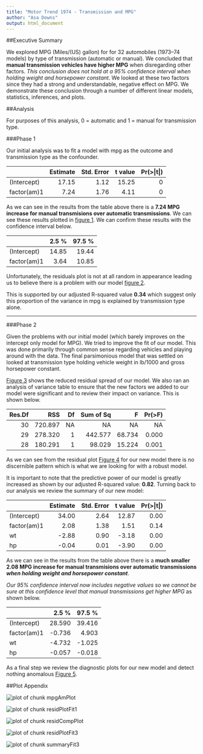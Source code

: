 ```yaml
---
title: "Motor Trend 1974 - Transmission and MPG"
author: "Asa Downs"
output: html_document
---
```




##Executive Summary

We explored MPG (Miles/(US) gallon) for for 32 automobiles (1973–74 models) by type of transmission (automatic or manual). We concluded that **manual transmission vehicles have higher MPG** when disregarding other factors. _This conclusion does not hold at a 95% confidence interval when holding weight and horsepower constant_. We looked at these two factors since they had a strong and understandable, negative effect on MPG. We demonstrate these conclusion through a number of different linear models, statistics, inferences, and plots.

##Analysis

For purposes of this analysis, 0 = automatic and 1 = manual for transmission type.

###Phase 1

Our initial analysis was to fit a model with mpg as the outcome and transmission type as the confounder.

|            | Estimate| Std. Error| t value| Pr(>&#124;t&#124;)|
|:-----------|--------:|----------:|-------:|------------------:|
|(Intercept) |    17.15|       1.12|   15.25|                  0|
|factor(am)1 |     7.24|       1.76|    4.11|                  0|

As we can see in the results from the table above there is a **7.24 MPG increase for manual transmisions over automatic transmissions**. We can see these results plotted in [figure 1](#mpgAmPlot). We can confirm these results with the confidence interval below.


|            | 2.5 %| 97.5 %|
|:-----------|-----:|------:|
|(Intercept) | 14.85|  19.44|
|factor(am)1 |  3.64|  10.85|

Unfortunately, the residuals plot is not at all random in appearance leading us to believe there is a problem with our model [figure 2](#residPlotFit1).

This is supported by our adjusted R-squared value **0.34** which suggest only this proportion of the variance in mpg is explained by transmission type alone.

*******

###Phase 2

Given the problems with our initial model (which barely improves on the intercept only model for MPG). We tried to improve the fit of our model. This was done primarily through common sense regarding vehicles and playing around with the data. The final parsimonious model that was settled on looked at transmission type holding vehicle weight in lb/1000 and gross horsepower constant. 

[Figure 3](#residCompPlot) shows the reduced residual spread of our model. We also ran an analysis of variance table to ensure that the new factors we added to our model were significant and to review their impact on variance. This is shown below.


| Res.Df|     RSS| Df| Sum of Sq|      F| Pr(>F)|
|------:|-------:|--:|---------:|------:|------:|
|     30| 720.897| NA|        NA|     NA|     NA|
|     29| 278.320|  1|   442.577| 68.734|  0.000|
|     28| 180.291|  1|    98.029| 15.224|  0.001|

As we can see from the residual plot [Figure 4](#residPlotFit3) for our new model there is no discernible pattern which is what we are looking for with a robust model.

It is important to note that the predictive power of our model is greatly increased as shown by our adjusted R-squared value: **0.82**. Turning back to our analysis we review the summary of our new model:


|            | Estimate| Std. Error| t value| Pr(>&#124;t&#124;)|
|:-----------|--------:|----------:|-------:|------------------:|
|(Intercept) |    34.00|       2.64|   12.87|               0.00|
|factor(am)1 |     2.08|       1.38|    1.51|               0.14|
|wt          |    -2.88|       0.90|   -3.18|               0.00|
|hp          |    -0.04|       0.01|   -3.90|               0.00|

As we can see in the results from the table above there is a **much smaller 2.08 MPG increase for manual transmisions over automatic transmissions *when holding weight and horsepower constant***. 

_Our 95% confidence interval now includes negative values so we cannot be sure at this confidence level that manual transmissions get higher MPG_ as shown below.


|            |  2.5 %| 97.5 %|
|:-----------|------:|------:|
|(Intercept) | 28.590| 39.416|
|factor(am)1 | -0.736|  4.903|
|wt          | -4.732| -1.025|
|hp          | -0.057| -0.018|

As a final step we review the diagnostic plots for our new model and detect nothing anomalous [Figure 5](#summaryFit3).

##Plot Appendix

<a name="mpgAmPlot"></a>![plot of chunk mpgAmPlot](figure/mpgAmPlot-1.png) 


<a name="residPlotFit1"></a>![plot of chunk residPlotFit1](figure/residPlotFit1-1.png) 


<a name="residCompPlot"></a>![plot of chunk residCompPlot](figure/residCompPlot-1.png) 


<a name="residPlotFit3"></a>![plot of chunk residPlotFit3](figure/residPlotFit3-1.png) 


<a name="summaryFit3"></a>![plot of chunk summaryFit3](figure/summaryFit3-1.png) 
